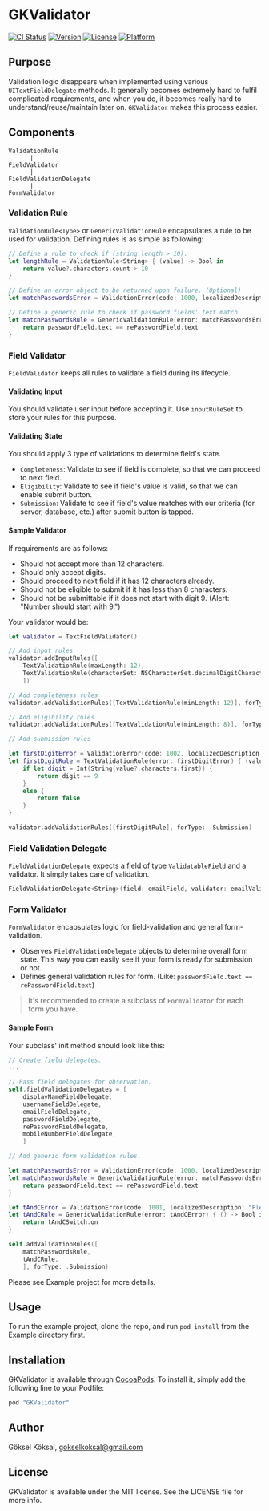 # GKValidator

[![CI Status](http://img.shields.io/travis/gokselkoksal/GKValidator.svg?style=flat)](https://travis-ci.org/gokselkoksal/GKValidator)
[![Version](https://img.shields.io/cocoapods/v/GKValidator.svg?style=flat)](http://cocoapods.org/pods/GKValidator)
[![License](https://img.shields.io/cocoapods/l/GKValidator.svg?style=flat)](http://cocoapods.org/pods/GKValidator)
[![Platform](https://img.shields.io/cocoapods/p/GKValidator.svg?style=flat)](http://cocoapods.org/pods/GKValidator)

## Purpose

Validation logic disappears when implemented using various `UITextFieldDelegate` methods. It generally becomes extremely hard to fulfil complicated requirements, and when you do, it becomes really hard to understand/reuse/maintain later on. `GKValidator` makes this process easier.

## Components

```
ValidationRule
      |
FieldValidator
      |
FieldValidationDelegate
      |
FormValidator
```

### Validation Rule

`ValidationRule<Type>` or `GenericValidationRule` encapsulates a rule to be used for validation. Defining rules is as simple as following:

```swift
// Define a rule to check if (string.length > 10).
let lengthRule = ValidationRule<String> { (value) -> Bool in
    return value?.characters.count > 10
}

// Define an error object to be returned upon failure. (Optional)
let matchPasswordsError = ValidationError(code: 1000, localizedDescription: "Passwords do not match.")

// Define a generic rule to check if password fields' text match.
let matchPasswordsRule = GenericValidationRule(error: matchPasswordsError) { () -> Bool in
    return passwordField.text == rePasswordField.text
}
```
### Field Validator

`FieldValidator` keeps all rules to validate a field during its lifecycle.

#### Validating Input

You should validate user input before accepting it. Use `inputRuleSet` to store your rules for this purpose.

#### Validating State

You should apply 3 type of validations to determine field's state.

- `Completeness`: Validate to see if field is complete, so that we can proceed to next field.
- `Eligibility`: Validate to see if field's value is valid, so that we can enable submit button.
- `Submission`: Validate to see if field's value matches with our criteria (for server, database, etc.) after submit button is tapped.

#### Sample Validator

If requirements are as follows:

- Should not accept more than 12 characters.
- Should only accept digits.
- Should proceed to next field if it has 12 characters already.
- Should not be eligible to submit if it has less than 8 characters.
- Should not be submittable if it does not start with digit 9. (Alert: "Number should start with 9.")

Your validator would be:

```swift
let validator = TextFieldValidator()

// Add input rules
validator.addInputRules([
    TextValidationRule(maxLength: 12),
    TextValidationRule(characterSet: NSCharacterSet.decimalDigitCharacterSet())
    ])

// Add completeness rules
validator.addValidationRules([TextValidationRule(minLength: 12)], forType: .Completeness)

// Add eligibility rules
validator.addValidationRules([TextValidationRule(minLength: 8)], forType: .Eligibility)

// Add submission rules

let firstDigitError = ValidationError(code: 1002, localizedDescription: "Number should start with 9.")
let firstDigitRule = TextValidationRule(error: firstDigitError) { (value) -> Bool in
    if let digit = Int(String(value?.characters.first)) {
        return digit == 9
    }
    else {
        return false
    }
}

validator.addValidationRules([firstDigitRule], forType: .Submission)
```

### Field Validation Delegate

`FieldValidationDelegate` expects a field of type `ValidatableField` and a validator. It simply takes care of validation.

```swift
FieldValidationDelegate<String>(field: emailField, validator: emailValidator)
```

### Form Validator

`FormValidator` encapsulates logic for field-validation and general form-validation.

- Observes `FieldValidationDelegate` objects to determine overall form state. This way you can easily see if your form is ready for submission or not.
- Defines general validation rules for form. (Like: `passwordField.text == rePasswordField.text`)

> It's recommended to create a subclass of `FormValidator` for each form you have.

#### Sample Form

Your subclass' init method should look like this:

```swift
// Create field delegates.
...

// Pass field delegates for observation.
self.fieldValidationDelegates = [
    displayNameFieldDelegate,
    usernameFieldDelegate,
    emailFieldDelegate,
    passwordFieldDelegate,
    rePasswordFieldDelegate,
    mobileNumberFieldDelegate,
    ]

// Add generic form validation rules.

let matchPasswordsError = ValidationError(code: 1000, localizedDescription: "Passwords do not match.")
let matchPasswordsRule = GenericValidationRule(error: matchPasswordsError) { () -> Bool in
    return passwordField.text == rePasswordField.text
}

let tAndCError = ValidationError(code: 1001, localizedDescription: "Please accept terms and conditions.")
let tAndCRule = GenericValidationRule(error: tAndCError) { () -> Bool in
    return tAndCSwitch.on
}

self.addValidationRules([
    matchPasswordsRule,
    tAndCRule,
    ], forType: .Submission)
```

Please see Example project for more details.

## Usage

To run the example project, clone the repo, and run `pod install` from the Example directory first.

## Installation

GKValidator is available through [CocoaPods](http://cocoapods.org). To install
it, simply add the following line to your Podfile:

```ruby
pod "GKValidator"
```

## Author

Göksel Köksal, gokselkoksal@gmail.com

## License

GKValidator is available under the MIT license. See the LICENSE file for more info.
